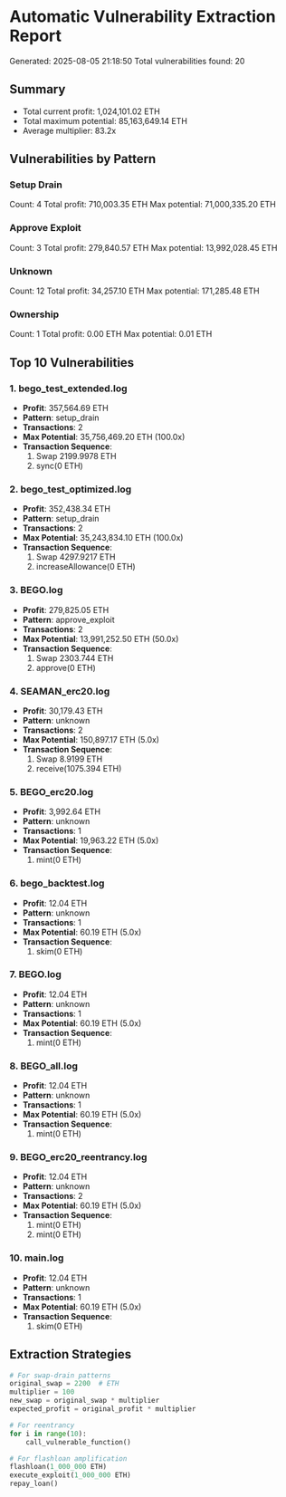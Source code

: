 # Automatic Vulnerability Extraction Report

Generated: 2025-08-05 21:18:50
Total vulnerabilities found: 20

## Summary
- Total current profit: 1,024,101.02 ETH
- Total maximum potential: 85,163,649.14 ETH
- Average multiplier: 83.2x

## Vulnerabilities by Pattern

### Setup Drain
Count: 4
Total profit: 710,003.35 ETH
Max potential: 71,000,335.20 ETH

### Approve Exploit
Count: 3
Total profit: 279,840.57 ETH
Max potential: 13,992,028.45 ETH

### Unknown
Count: 12
Total profit: 34,257.10 ETH
Max potential: 171,285.48 ETH

### Ownership
Count: 1
Total profit: 0.00 ETH
Max potential: 0.01 ETH

## Top 10 Vulnerabilities

### 1. bego_test_extended.log
- **Profit**: 357,564.69 ETH
- **Pattern**: setup_drain
- **Transactions**: 2
- **Max Potential**: 35,756,469.20 ETH (100.0x)
- **Transaction Sequence**:
  1. Swap 2199.9978 ETH
  2. sync(0 ETH)

### 2. bego_test_optimized.log
- **Profit**: 352,438.34 ETH
- **Pattern**: setup_drain
- **Transactions**: 2
- **Max Potential**: 35,243,834.10 ETH (100.0x)
- **Transaction Sequence**:
  1. Swap 4297.9217 ETH
  2. increaseAllowance(0 ETH)

### 3. BEGO.log
- **Profit**: 279,825.05 ETH
- **Pattern**: approve_exploit
- **Transactions**: 2
- **Max Potential**: 13,991,252.50 ETH (50.0x)
- **Transaction Sequence**:
  1. Swap 2303.744 ETH
  2. approve(0 ETH)

### 4. SEAMAN_erc20.log
- **Profit**: 30,179.43 ETH
- **Pattern**: unknown
- **Transactions**: 2
- **Max Potential**: 150,897.17 ETH (5.0x)
- **Transaction Sequence**:
  1. Swap 8.9199 ETH
  2. receive(1075.394 ETH)

### 5. BEGO_erc20.log
- **Profit**: 3,992.64 ETH
- **Pattern**: unknown
- **Transactions**: 1
- **Max Potential**: 19,963.22 ETH (5.0x)
- **Transaction Sequence**:
  1. mint(0 ETH)

### 6. bego_backtest.log
- **Profit**: 12.04 ETH
- **Pattern**: unknown
- **Transactions**: 1
- **Max Potential**: 60.19 ETH (5.0x)
- **Transaction Sequence**:
  1. skim(0 ETH)

### 7. BEGO.log
- **Profit**: 12.04 ETH
- **Pattern**: unknown
- **Transactions**: 1
- **Max Potential**: 60.19 ETH (5.0x)
- **Transaction Sequence**:
  1. mint(0 ETH)

### 8. BEGO_all.log
- **Profit**: 12.04 ETH
- **Pattern**: unknown
- **Transactions**: 1
- **Max Potential**: 60.19 ETH (5.0x)
- **Transaction Sequence**:
  1. mint(0 ETH)

### 9. BEGO_erc20_reentrancy.log
- **Profit**: 12.04 ETH
- **Pattern**: unknown
- **Transactions**: 2
- **Max Potential**: 60.19 ETH (5.0x)
- **Transaction Sequence**:
  1. mint(0 ETH)
  2. mint(0 ETH)

### 10. main.log
- **Profit**: 12.04 ETH
- **Pattern**: unknown
- **Transactions**: 1
- **Max Potential**: 60.19 ETH (5.0x)
- **Transaction Sequence**:
  1. skim(0 ETH)

## Extraction Strategies
```python
# For swap-drain patterns
original_swap = 2200  # ETH
multiplier = 100
new_swap = original_swap * multiplier
expected_profit = original_profit * multiplier

# For reentrancy
for i in range(10):
    call_vulnerable_function()

# For flashloan amplification
flashloan(1_000_000 ETH)
execute_exploit(1_000_000 ETH)
repay_loan()
```
